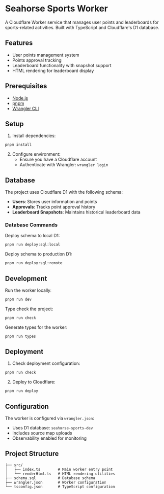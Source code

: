 # Seahorse Sports Worker

A Cloudflare Worker service that manages user points and leaderboards for sports-related activities. Built with TypeScript and Cloudflare's D1 database.

## Features

- User points management system
- Points approval tracking
- Leaderboard functionality with snapshot support
- HTML rendering for leaderboard display

## Prerequisites

- [Node.js](https://nodejs.org/)
- [pnpm](https://pnpm.io/)
- [Wrangler CLI](https://developers.cloudflare.com/workers/wrangler/install-and-update/)

## Setup

1. Install dependencies:
```bash
pnpm install
```

2. Configure environment:
   - Ensure you have a Cloudflare account
   - Authenticate with Wrangler: `wrangler login`

## Database

The project uses Cloudflare D1 with the following schema:

- **Users**: Stores user information and points
- **Approvals**: Tracks point approval history
- **Leaderboard Snapshots**: Maintains historical leaderboard data

### Database Commands

Deploy schema to local D1:
```bash
pnpm run deploy:sql:local
```

Deploy schema to production D1:
```bash
pnpm run deploy:sql:remote
```

## Development

Run the worker locally:
```bash
pnpm run dev
```

Type check the project:
```bash
pnpm run check
```

Generate types for the worker:
```bash
pnpm run types
```

## Deployment

1. Check deployment configuration:
```bash
pnpm run check
```

2. Deploy to Cloudflare:
```bash
pnpm run deploy
```

## Configuration

The worker is configured via `wrangler.json`:
- Uses D1 database: `seahorse-sports-dev`
- Includes source map uploads
- Observability enabled for monitoring

## Project Structure

```
├── src/
│   ├── index.ts        # Main worker entry point
│   └── renderHtml.ts   # HTML rendering utilities
├── schema.sql          # Database schema
├── wrangler.json       # Worker configuration
└── tsconfig.json       # TypeScript configuration
```

